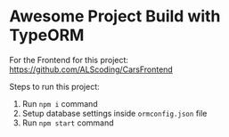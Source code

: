 # Awesome Project Build with TypeORM

For the Frontend for this project:
<https://github.com/ALScoding/CarsFrontend>

Steps to run this project:

1. Run `npm i` command
2. Setup database settings inside `ormconfig.json` file
3. Run `npm start` command

